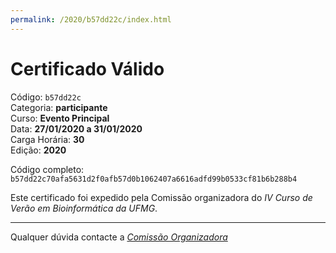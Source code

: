 ```yaml
---
permalink: /2020/b57dd22c/index.html
---
```


# Certificado Válido

Código: `b57dd22c`<br>
Categoria: **participante**<br>
Curso: **Evento Principal**<br>
Data: **27/01/2020 a 31/01/2020**<br>
Carga Horária: **30**<br>
Edição: **2020**<br>


Código completo: `b57dd22c70afa5631d2f0afb57d0b1062407a6616adfd99b0533cf81b6b288b4`


Este certificado foi expedido pela Comissão organizadora do *IV Curso de Verão em Bioinformática da UFMG*.

----

Qualquer dúvida contacte a [_Comissão Organizadora_](<mailto:cursobioinfoufmg@gmail.com$subject=[Certificados]>)

